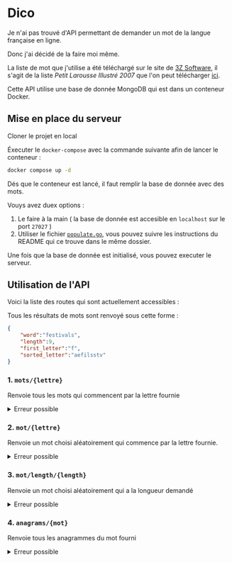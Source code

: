 # Dico

Je n'ai pas trouvé d'API permettant de demander un mot de la langue française en ligne.

Donc j'ai décidé de la faire moi même.

La liste de mot que j'utilise a été téléchargé sur le site de [3Z Software](http://www.3zsoftware.com/fr/listes.php), il s'agit de la liste *Petit Larousse Illustré 2007* que l'on peut télécharger [ici](http://www.3zsoftware.com/listes/pli07.zip).

Cette API utilise une base de donnée MongoDB qui est dans un conteneur Docker.

## Mise en place du serveur

Cloner le projet en local

Éxecuter le `docker-compose` avec la commande suivante afin de lancer le conteneur :

```bash
docker compose up -d
```

Dés que le conteneur est lancé, il faut remplir la base de donnée avec des mots.

Vouys avez duex options :

1. Le faire à la main ( la base de donnée est accesible en `localhost` sur le port `27027` )
2. Utiliser le fichier [`populate.go`](https://github.com/Francois389/Dico/blob/main/api/populate/populate.go), vous pouvez suivre les instructions du README qui ce trouve dans le même dossier.

Une fois que la base de donnée est initialisé, vous pouvez executer le serveur.

## Utilisation de l'API

Voici la liste des routes qui sont actuellement accessibles :

Tous les résultats de mots sont renvoyé sous cette forme :

```json
{
    "word":"festivals",
    "length":9,
    "first_letter":"f",
    "sorted_letter":"aefilsstv"
}
```

### 1. `mots/{lettre}`

Renvoie tous les mots qui commencent par la lettre fournie

<details>
  <summary>Erreur possible</summary>

- Si la lettre fournie ne fait pas 1 caractère, une erreur sera renvoyé :

`400 Bad Request`

```json
{
  "error": "Invalid first letter. Expected one character."
}
```

Exemple : `mots/abc` renverra cette erreur.

- Si aucun mot ne commence par la lettre fournie, une erreur sera renvoyé :

`404 Not Found`

```json
{
  "error": "No words start with a (╚)"
}
```

Exemple : `mots/╚` renverra cette erreur.

</details>

### 2. `mot/{lettre}`

Renvoie un mot choisi aléatoirement qui commence par la lettre fournie.

<details>
  <summary>Erreur possible</summary>

- Si la lettre fournie ne fait pas 1 caractère, une erreur sera renvoyé :

`400 Bad Request`

```json
{
  "error": "Invalid first letter. Expected one character."
}
```

Exemple : `mot/abc` renverra cette erreur.

- Si aucun mot ne commence par la lettre fournie, une erreur sera renvoyé :

`404 Not Found`

```json
{
  "error": "No words start with a (╚)"
}
```

Exemple : `mot/╚` renverra cette erreur.

</details>

### 3. `mot/length/{length}`

Renvoie un mot choisi aléatoirement qui a la longueur demandé

<details>
  <summary>Erreur possible</summary>

- Si la longueur fournie n'est pas un nombre, une erreur sera renvoyé :

`400 Bad Request`

```json
{
  "error":"Please give a number"
}
```

Exemple : `mot/length/a` renverra cette erreur.

- Si aucun mot avec la longueur fournie n'est trouvé, une erreur sera renvoyé :

`404 Not Found`

```json
{
  "error": "No words with length (111)"
}
```

Exemple : `mot/length/111` renverra cette erreur.

</details>

### 4. `anagrams/{mot}`

Renvoie tous les anagrammes du mot fourni

<details>
  <summary>Erreur possible</summary>

- Si le mot fourni n'a pas d'anagramme, une erreur sera renvoyé :

`404 Not Found`

```json
{
  "error": "No anagram found for this word (aaaaaaaa)"
}
```

</details>
